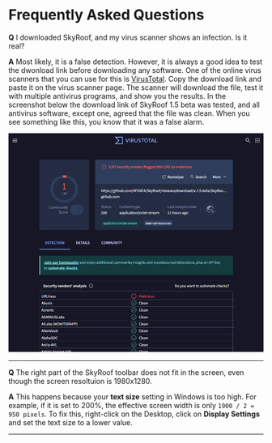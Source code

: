 # Frequently Asked Questions

**Q** I downloaded SkyRoof, and my virus scanner shows an infection. Is it real?

**A** Most likely, it is a false detection. However, it is always a good idea to test the dwonload link before downloading any software.
One of the online virus scanners that you can use for this is
[VirusTotal](https://www.virustotal.com/gui/home/url). Copy the download link and paste it on the virus scanner page. The scanner
will download the file, test it with multiple antivirus programs, and show you the results. In the screenshot below the download link
of SkyRoof 1.5 beta was tested, and all antivirus software, except one, agreed that the file was clean. When you see something like this,
you know that it was a false alarm.

![Virusyotal](../images/virus_total.png)

---

**Q** The right part of the SkyRoof toolbar does not fit in the screen, even though the screen resoltuion is 1980x1280.

**A** This happens because your **text size** setting in Windows is too high. For example, if it is set to 200%, the effective
screen width is only `1900 / 2 = 950 pixels`. To fix this, right-click on the Desktop, click on **Display Settings** and set the text size
to a lower value.

---
